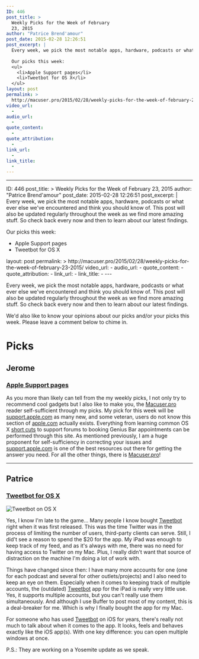 ```yaml
---
ID: 446
post_title: >
  Weekly Picks for the Week of February
  23, 2015
author: "Patrice Brend'amour"
post_date: 2015-02-28 12:26:51
post_excerpt: |
  Every week, we pick the most notable apps, hardware, podcasts or what ever else we've encountered and think you should know of. This post will also be updated regularly throughout the week as we find more amazing stuff. So check back every now and then to learn about our latest findings.
  
  Our picks this week:
  <ul>
  	<li>Apple Support pages</li>
  	<li>Tweetbot for OS X</li>
  </ul>
layout: post
permalink: >
  http://macuser.pro/2015/02/28/weekly-picks-for-the-week-of-february-23-2015/
video_url:
  - 
audio_url:
  - 
quote_content:
  - 
quote_attribution:
  - 
link_url:
  - 
link_title:
  - 
---
```

---
ID: 446
post_title: >
  Weekly Picks for the Week of February
  23, 2015
author: "Patrice Brend'amour"
post_date: 2015-02-28 12:26:51
post_excerpt: |
  Every week, we pick the most notable apps, hardware, podcasts or what ever else we've encountered and think you should know of. This post will also be updated regularly throughout the week as we find more amazing stuff. So check back every now and then to learn about our latest findings.
  
  Our picks this week:
  <ul>
  	<li>Apple Support pages</li>
  	<li>Tweetbot for OS X</li>
  </ul>
layout: post
permalink: >
  http://macuser.pro/2015/02/28/weekly-picks-for-the-week-of-february-23-2015/
video_url:
  - 
audio_url:
  - 
quote_content:
  - 
quote_attribution:
  - 
link_url:
  - 
link_title:
  - 
---

Every week, we pick the most notable apps, hardware, podcasts or what ever else we've encountered and think you should know of. This post will also be updated regularly throughout the week as we find more amazing stuff. So check back every now and then to learn about our latest findings.

We'd also like to know your opinions about our picks and/or your picks this week. Please leave a comment below to chime in.

# Picks
## Jerome 
### [Apple Support pages][1]

As you more than likely can tell from the my weekly picks, I not only try to recommend cool gadgets but I also like to make you, the [Macuser.pro][2] reader self-sufficient through my picks.  My pick for this week will be [support.apple.com][1] as many new, and some veteran, users do not know this section of [apple.com][3] actually exists.  Everything from learning common OS X [short cuts][4] to support forums to booking Genius Bar appointments can be performed through this site.  As mentioned previously, I am a huge proponent for self-sufficiency in correcting your issues and [support.apple.com][1] is one of the best resources out there for getting the answer you need.  For all the other things, there is [Macuser.pro][2]!  


***

## Patrice
### [Tweetbot for OS X][tbo]
![Tweetbot on OS X][tboIMG]

Yes, I know I'm late to the game... Many people I know bought [Tweetbot][tbo] right when it was first released. This was the time Twitter was in the process of limiting the number of users, third-party clients can serve. Still, I did't see a reason to spend the $20 for the app. My iPad was enough to keep track of my feed, and as it's always with me, there was no need for having access to Twitter on my Mac. Plus, I really didn't want that source of distraction on the machine I'm doing a lot of work with.

Things have changed since then: I have many more accounts for one (one for each podcast and several for other outlets/projects) and I also need to keep an eye on them. Especially when it comes to keeping track of multiple accounts, the (outdated) [Tweetbot][tboi] app for the iPad is really very little use. Yes, it supports multiple accounts, but you can't really use them simultaneously. And although I use Buffer to post most of my content, this is a deal-breaker for me. Which is why I finally bought the app for my Mac.

For someone who has used [Tweetbot][tboweb] on iOS for years, there's really not much to talk about when it comes to the app. It looks, feels and behaves exactly like the iOS app(s). With one key difference: you can open multiple windows at once. 

P.S.: They are working on a Yosemite update as we speak.

[1]: http://support.apple.com "Apple's support webpage"
[2]: http://macuser.pro "Professional Apple Users Academy"
[3]: http://www.apple.com "Apple's website"
[4]: http://support.apple.com/en-us/HT201236 "shortcuts for Mac OS X link"

[tbo]: https://itunes.apple.com/us/app/tweetbot-for-twitter/id557168941?mt=12&amp;uo=4&amp;at=1l3vb3F
[tboi]: https://itunes.apple.com/us/app/tweetbot-3-for-twitter.-elegant/id722294701?mt=8&amp;uo=4&amp;at=1l3vb3F
[tboweb]: http://tapbots.com/software/tweetbot/
[tboIMG]: http://macuser.pro/wp-content/uploads/2015/02/tweetbot_osx.png
